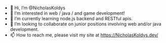 - 👋 Hi, I’m @NicholasKoldys
- 👀 I’m interested in web / java / and game development!
- 🌱 I’m currently learning node.js backend and RESTful apis.
- 💞️ I’m looking to collaborate on junior positions involving web and/or java development.
- 📫 How to reach me, please visit my site at https://NicholasKoldys.dev/

<!---
NicholasKoldys/NicholasKoldys is a ✨ special ✨ repository because its `README.md` (this file) appears on your GitHub profile.
You can click the Preview link to take a look at your changes.
--->
